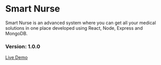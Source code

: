 # Smart Nurse

Smart Nurse is an advanced system where you can get all your medical solutions in one place developed using React, Node, Express and MongoDB.

### Version: 1.0.0

[Live Demo](https://smart-nurse-ee519.web.app/)
